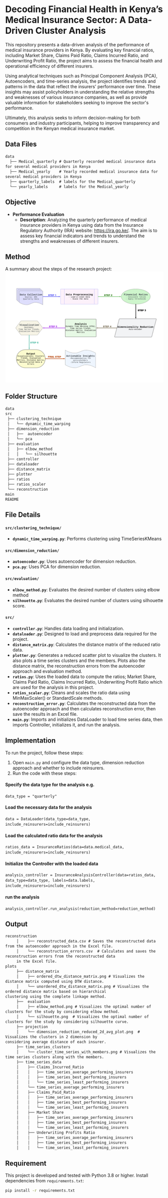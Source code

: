 # Decoding Financial Health in Kenya’s Medical Insurance Sector: A Data-Driven Cluster Analysis
This repository presents a data-driven analysis of the performance of medical insurance providers in Kenya. By evaluating key financial ratios, including Market Share, Claims Paid Ratio, Claims Incurred Ratio, and Underwriting Profit Ratio, the project aims to assess the financial health and operational efficiency of different insurers.

Using analytical techniques such as Principal Component Analysis (PCA), Autoencoders, and time-series analysis, the project identifies trends and patterns in the data that reflect the insurers' performance over time. These insights may assist policyholders in understanding the relative strengths and weaknesses of various insurance companies, as well as provide valuable information for stakeholders seeking to improve the sector's performance.

Ultimately, this analysis seeks to inform decision-making for both consumers and industry participants, helping to improve transparency and competition in the Kenyan medical insurance market.

## Data Files
```
data
  ├── Medical_quarterly # Quarterly recorded medical insurance data for several medical providers in Kenya
  ├── Medical_yearly    # Yearly recorded medical insurance data for several medical providers in Kenya
  ├── quarterly_labels  # labels for the Medical_quarterly 
  └── yearly_labels     # labels for the Medical_yearly 
```

## Objective
- **Performance Evaluation**
  - **Description**: Analyzing the quarterly performance of medical insurance providers in Kenya using data from the 
  Insurance Regulatory Authority (IRA) website: https://ira.go.ke/. The aim is to assess key financial indicators and 
  trends to understand the strengths and weaknesses of different insurers.
  
## Method
A summary about the steps of the research project:
![Flowchart of Project Methodology](Flowchart.png)


## Folder Structure
```
data                
src                    
 ├── clustering_technique        
 │   └── dynamic_time_warping          
 ├── dimension_reduction       
 │   ├──  autoencoder
 │   └── pca
 ├── evaluation     
 │   ├── elbow_method
 │   │   └── silhouette
 ├── controller  
 ├── dataloader 
 ├── distance_matrix 
 ├── plotter  
 ├── ratios
 ├── ratios_scaler         
 └── reconstruction
main 
README
```

## File Details
#### `src/clustering_technique/`
- **`dynamic_time_warping.py`**: Performs clustering using TimeSeriesKMeans
#### `src/dimension_reduction/`
- **`autoencoder.py`**: Uses autoencoder for dimension reduction.
- **`pca.py`**: Uses PCA for dimension reduction.

#### `src/evaluation/`
- **`elbow_method.py`**: Evaluates the desired number of clusters using elbow method  
- **`silhouette.py`**: Evaluates the desired number of clusters using silhouette score.
#### `src/`
- **`controller.py`**:  Handles data loading and initialization.
- **`dataloader.py`**: Designed to load and preprocess data required for the project.
- **`distance_matrix.py`**: Calculates the distance matrix of the reduced ratio data.
- **`plotter.py`**: Generates a reduced scatter plot to visualize the clusters. It also plots a time series clusters 
and the members. Plots also the distance matrix, the reconstruction errors from the autoencoder approach and 
evaluation method.
- **`ratios.py`**: Uses the loaded data to compute the ratios; Market Share, Claims Paid Ratio,
Claims Incurred Ratio, Underwriting Profit Ratio which are used for the analysis in this project.
- **`ratios_scaler.py`**: Cleans and scales the ratio data using MinMaxScaler() or StandardScale methods.
- **`reconstruction_error.py`**: Calculates the reconstructed data from the autoencoder approach and then 
calculates reconstruction error, then save the results in an Excel file.
- **`main.py`**: Imports and initializes DataLoader to load time series data, then imports Controller, 
initializes it, and run the analysis.

## Implementation

To run the project, follow these steps:
1. Open `main.py` and configure the data type, dimension reduction approach 
and whether to include reinsurers. 
2. Run the code with these steps:
#### Specify the data type for the analysis e.g.
```data_type = "quarterly" ```
#### Load the necessary data for the analysis
```data = DataLoader(data_type=data_type, include_reinsurers=include_reinsurers) ``` 
#### Load the calculated ratio data for the analysis
``` ratios_data = InsuranceRatios(data=data.medical_data, include_reinsurers=include_reinsurers) ```
#### Initialize the Controller with the loaded data
``` analysis_controller = InsuranceAnalysisController(data=ratios_data, data_type=data_type, labels=data.labels, include_reinsurers=include_reinsurers)  ```
#### run the analysis
```analysis_controller.run_analysis(reduction_method=reduction_method) ```

## Output

```
reconstruction
     │    ├── reconstructed_data.csv # Saves the reconstructed data from the autoencoder approach in the Excel file.
     │    └── reconstruction_errors.csv  # Calculates and saves the reconstruction errors from the reconstructed data 
     in the Excel file.
plots
     ├── distance_matrix
     │    ├── ordered_dtw_distance_matrix.png # Visualizes the distance matrix computed using DTW distance.
     │    └── unordered_dtw_distance_matrix.png # Visualizes the ordered distance matrix based on hierarchical
clustering using the complete linkage method.
     ├──  evaluation
     │    ├── elbow_method.png # Visualizes the optimal number of clusters for the study by considering elbow method.
     │    └── silhouette.png  # Visualizes the optimal number of clusters for the study by considering silhouette curve. 
     ├── projection
     │    └── dimension_reduction_reduced_2d_avg_plot.png  # Visualizes the clusters in 2 dimension by 
considering average distance of each insurer.
     ├── time_series_clusters
     │    └── cluster_time_series_with_members.png # Visualizes the time series clusters along with the members.
     ├── time_series_data 
     │    ├── Claims_Incurred_Ratio
     │    │   ├── time_series_average_performing_insurers
     │    │   ├── time_series_best_performing_insurers
     │    │   └── time_series_least_performing_insurers
     │    └── time_series_average_performing_insurers
     │    ├── Claims_Paid_Ratio
     │    │   ├── time_series_average_performing_insurers
     │    │   ├── time_series_best_performing_insurers
     │    │   └── time_series_least_performing_insurers
     │    ├── Market Share
     │    │   ├── time_series_average_performing_insurers
     │    │   ├── time_series_best_performing_insurers
     │    │   └── time_series_least_performing_insurers
     │    ├── Underwriting Profits Ratio 
     │    │   ├── time_series_average_performing_insurers
     │    │   ├── time_series_best_performing_insurers
     │    │   └── time_series_least_performing_insurers

```

## Requirement
This project is developed and tested with Python 3.8 or higher. Install dependencies from `requirements.txt`:
```bash
pip install -r requirements.txt
